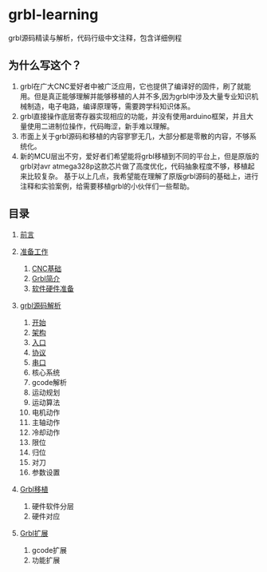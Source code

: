 # grbl-learning

grbl源码精读与解析，代码行级中文注释，包含详细例程

## 为什么写这个？

1. grbl在广大CNC爱好者中被广泛应用，它也提供了编译好的固件，刷了就能用。但是真正能够理解并能够移植的人并不多,因为grbl中涉及大量专业知识机械制造，电子电路，编译原理等，需要跨学科知识体系。
1. grbl直接操作底层寄存器实现相应的功能，并没有使用arduino框架，并且大量使用二进制位操作，代码晦涩，新手难以理解。
1. 市面上关于grbl源码和移植的内容寥寥无几，大部分都是零散的内容，不够系统化。
1. 新的MCU层出不穷，爱好者们希望能将grbl移植到不同的平台上，但是原版的grbl对avr atmega328p这款芯片做了高度优化，代码抽象程度不够，移植起来比较复杂。
基于以上几点，我希望能在理解了原版grbl源码的基础上，进行注释和实验案例，给需要移植grbl的小伙伴们一些帮助。

## 目录

1. [前言](./docs/preface.md)
1. [准备工作](./docs/prepare.md)
    1. [CNC基础](./docs/prepare.md)
    1. [Grbl简介](./docs/prepare.md)
    1. [软件硬件准备](./docs/prepare.md)

1. [grbl源码解析](./docs/analysis/)
    1. [开始](./docs/analysis/)
    1. [架构](./docs/analysis/architecture.md)
    1. [入口](./docs/analysis/main.md)
    1. [协议](./docs/analysis/protocol.md)
    1. [串口](./docs/analysis/serial.md)
    1. 核心系统
    1. gcode解析
    1. 运动规划
    1. 运动算法
    1. 电机动作
    1. 主轴动作
    1. 冷却动作
    1. 限位
    1. 归位
    1. 对刀
    1. 参数设置

1. [Grbl移植](./docs/porting/)
    1. 硬件软件分层
    1. 硬件对应

1. [Grbl扩展](./docs/extensions/)
    1. gcode扩展
    1. 功能扩展
